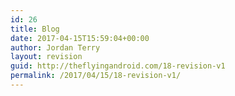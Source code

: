 ```yaml
---
id: 26
title: Blog
date: 2017-04-15T15:59:04+00:00
author: Jordan Terry
layout: revision
guid: http://theflyingandroid.com/18-revision-v1
permalink: /2017/04/15/18-revision-v1/
---
```

